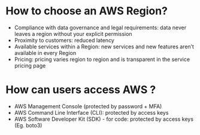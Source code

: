 # How to choose an AWS Region?
- Compliance with  data  governance  and  legal requirements:  data  never  leaves  a  region  without your  explicit  permission 
- Proximity to  customers:  reduced  latency
- Available  services within  a  Region:  new  services and  new  features  aren’t  available  in  every  Region
- Pricing:  pricing  varies  region  to  region  and  is transparent  in  the  service  pricing  page

# How can users access AWS ?
- AWS Management Console (protected by password + MFA)
- AWS Command Line Interface (CLI): protected by access keys
- AWS Software Developer Kit (SDK) - for code: protected by access keys (Eg. boto3)
